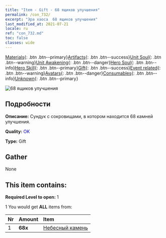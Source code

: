 ```yaml
---
title: "Item - Gift - 68 ящиков улучшения"
permalink: /con_732/
excerpt: "Эра хаоса  68 ящиков улучшения"
last_modified_at: 2021-07-21
locale: ru
ref: "con_732.md"
toc: false
classes: wide
---
```

 [Materials](/ItemsRU/){: .btn .btn--primary}[Artifacts](/ItemsRU/Artifacts/){: .btn .btn--success}[Unit Soul](/ItemsRU/UnitSoul/){: .btn .btn--warning}[Unit Awakening](/ItemsRU/UnitAwakening/){: .btn .btn--danger}[Hero Soul](/ItemsRU/HeroSoul/){: .btn .btn--info}[Hero Skill](/ItemsRU/HeroSkill/){: .btn .btn--primary}[Gift](/ItemsRU/Gift/){: .btn .btn--success}[Event related](/ItemsRU/Events/){: .btn .btn--warning}[Avatars](/ItemsRU/Avatars/){: .btn .btn--danger}[Consumables](/ItemsRU/Consumables/){: .btn .btn--info}[Unknown](/ItemsRU/Unknown/){: .btn .btn--primary}

 ![68 ящиков улучшения](/images/t/i_tool_30262.png)

## Подробности
 **Описание:** Сундук с сокровищами, в котором находится 68 камней улучшения.

 **Quality:** <span style="color: #0000CD">OK</span>

 **Type:** Gift

## Gather

  None

## This item contains:

 **Required Level to open:** 1

 1 You would get **ALL** items  from:

  | Nr | Amount |     Item    |
  |:---|:-------|:------------|
  | 1 |  **68x** | [Небесный камень](/ItemsRU/art_188/) |  | 
